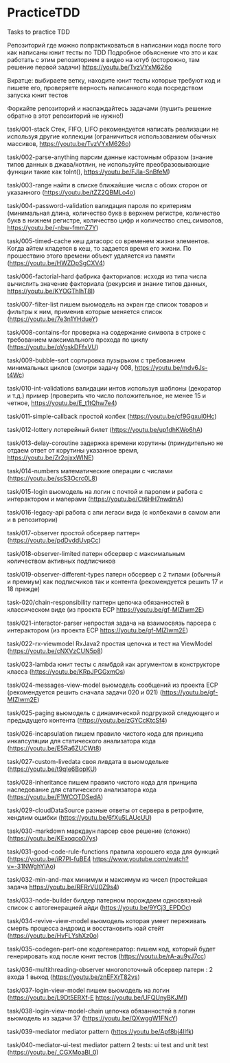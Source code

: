 # PracticeTDD
Tasks to practice TDD

Репозиторий где можно попрактиковаться в написании кода после того как написаны юнит тесты по TDD 
Подробное объяснение что это и как работать с этим репозиторием в видео на ютуб (осторожно, там решение первой задачи) https://youtu.be/TvzVYxM626o

Вкратце: выбираете ветку, находите юнит тесты которые требуют код и пишете его, проверяете верность написанного кода посредством запуска юнит тестов

Форкайте репозиторий и наслаждайтесь задачами (пушить решение обратно в этот репозиторий не нужно!)


task/001-stack Стек, FIFO, LIFO рекомендуется написать реализации не используя другие коллекции (ограничиться использованием обычных массивов, https://youtu.be/TvzVYxM626o)

task/002-parse-anything парсим данные кастомным образом (знание типов данных в джава/котлин, не используйте преобразовывающие функции такие как toInt(), https://youtu.be/FJla-SnBfeM)

task/003-range найти в списке ближайшие числа с обоих сторон от указанного (https://youtu.be/tZZ2QBMLo4o)

task/004-password-validation валидация пароля по критериям (минимальная длина, количество букв в верхнем регистре, количество букв в нижнем регистре, количество цифр и количество спец.символов, https://youtu.be/-nbw-fmmZ7Y)

task/005-timed-cache кеш датасорс со временем жизни элементов. Когда айтем кладется в кеш, то задается время его жизни. По прошествию этого времени объект удаляется из памяти (https://youtu.be/HWZDpSgCXV4)

task/006-factorial-hard фабрика факториалов: исходя из типа числа вычислить значение факториала (рекурсия и знание типов данных, https://youtu.be/KYOGThlhT8I)

task/007-filter-list пишем вьюмодель на экран где список товаров и фильтры к ним, применив которые меняется список (https://youtu.be/7e3n1YHdueY)

task/008-contains-for проверка на содержание символа в строке с требованием максимального прохода по циклу (https://youtu.be/oVgskDFfxVU)

task/009-bubble-sort сортировка пузырьком с требованием минимальных циклов (смотри задачу 008, https://youtu.be/mdv6Js-t4Wc)

task/010-int-validations валидации интов используя шаблоны (декоратор и т.д.) пример (проверить что число положительное, не менее 15 и четное, https://youtu.be/E_t1tQhw7e4)

task/011-simple-callback простой колбек (https://youtu.be/cf9GgxuI0Hc)

task/012-lottery лотерейный билет (https://youtu.be/up1dhKWo6hA)

task/013-delay-coroutine задержка времени корутины (принудительно не отдаем ответ от корутины указанное время, https://youtu.be/Zr2qjxxWINE)

task/014-numbers математические операции с числами (https://youtu.be/ssS3Ocrc0L8)

task/015-login вьюмодель на логин с почтой и паролем и работа с интерактором и маперами (https://youtu.be/Ct6HH7nwdmA)

task/016-legacy-api работа с апи легаси вида (с колбеками в самом апи и в репозитории)

task/017-observer простой обсервер паттерн (https://youtu.be/pdDvddUvpCc)

task/018-observer-limited патерн обсервер с максимальным количеством активных подписчиков

task/019-observer-different-types патерн обсервер с 2 типами (обычный и премиум) как подписчиков так и контента (рекомендуется решить 17 и 18 прежде)

task-020/chain-responsibility паттерн цепочка обязанностей в классическом виде (из проекта ЕСР https://youtu.be/gf-MIZIwm2E)

task/021-interactor-parser непростая задача на взаимосвязь парсера с интерактором (из проекта ЕСР https://youtu.be/gf-MIZIwm2E)

task/022-rx-viewmodel RxJava2 простая цепочка и тест на ViewModel (https://youtu.be/cNXVzCUN5p8)

task/023-lambda юнит тесты с лямбдой как аргументом в конструкторе класса (https://youtu.be/KRpJPGGxmOs)

task/024-messages-view-model вьюмодель сообщений из проекта ЕСР (рекомендуется решить сначала задачи 020 и 021) (https://youtu.be/gf-MIZIwm2E)

task/025-paging вьюмодель с динамической подгрузкой следующего и предыдущего контента (https://youtu.be/zGYCcKtcSf4)

task/026-incapsulation пишем правило чистого кода для принципа инкапсуляции для статического анализатора кода (https://youtu.be/E5Ra6ZUCWt8)

task/027-custom-livedata своя ливдата в вьюмодельке (https://youtu.be/t9qIe6BopKU)

task/028-inheritance пишем правило чистого кода для принципа наследование для статического анализатора кода (https://youtu.be/F1WCOTDSedA)

task/029-cloudDataSource разные ответы от сервера в ретрофите, хендлим ошибки (https://youtu.be/6fXu5LAUcUU)

task/030-markdown маркдаун парсер свое решение (сложно) (https://youtu.be/KExoqco07ys)

task/031-good-code-rule-functions правила хорошего кода для функций (https://youtu.be/iR7PI-fuBE4 https://www.youtube.com/watch?v=-31NWghYlAo)

task/032-min-and-max минимум и максимум из чисел (простейшая задача https://youtu.be/RFRrVU0Z9s4)

task/033-node-builder билдер патерном порождаем односвязный список с автогенерацией айди (https://youtu.be/9YCj3_EPDOc)

task/034-revive-view-model вьюмодель которая умеет переживать смерть процесса андроид и восстановить юай стейт (https://youtu.be/HvFLYshXz0o)

task/035-codegen-part-one кодогенератор: пишем код, который будет генерировать код после юнит тестов (https://youtu.be/rA-au9yJ7cc)

task/036-multithreading-observer многопоточный обсервер патерн : 2 входа 1 выход (https://youtu.be/znEFXrT82vs)

task/037-login-view-model пишем вьюмодель на логин (https://youtu.be/L9Dt5ERXf-E https://youtu.be/UFQUnyBKJMI)

task/038-login-view-model-chain цепочка обязанностей в логин вьюмодель из задачи 37 (https://youtu.be/QXwggW1FNcY)

task/039-mediator mediator pattern (https://youtu.be/Apf8bj4lIfk)

task/040-mediator-ui-test mediator pattern 2 tests: ui test and unit test (https://youtu.be/_CGXMoaBl_0)

